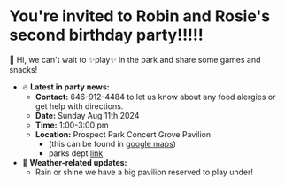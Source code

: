 
# You're invited to Robin and Rosie's second birthday party!!!!!

👋 Hi, we can't wait to ✨play✨ in the park and share some games and snacks!
 
- 🔥 **Latest in party news:**
  - **Contact:** 646-912-4484 to let us know about any food alergies or get help with directions.
  - **Date:** Sunday Aug 11th 2024
  - **Time:** 1:00-3:00 pm
  - **Location:** Prospect Park Concert Grove Pavilion
    - (this can be found in [google maps](https://maps.app.goo.gl/9zDRJPsYukrmJWTi6))
    - parks dept [link](https://www.prospectpark.org/visit-the-park/park-map/points-interest/points-interest-concert-grove-pavilion/)
- 👀 **Weather-related updates:**
  - Rain or shine we have a big pavilion reserved to play under!

